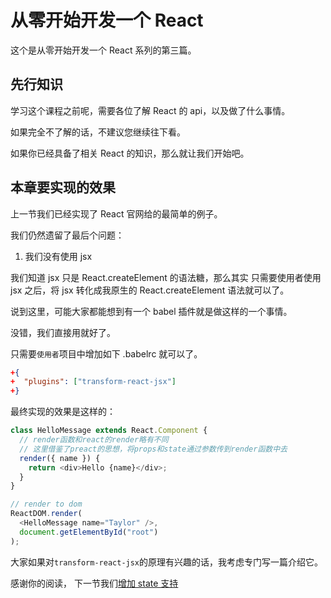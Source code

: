 # 从零开始开发一个 React

这个是从零开始开发一个 React 系列的第三篇。

## 先行知识

学习这个课程之前呢，需要各位了解 React 的 api，以及做了什么事情。

如果完全不了解的话，不建议您继续往下看。

如果你已经具备了相关 React 的知识，那么就让我们开始吧。

## 本章要实现的效果

上一节我们已经实现了 React 官网给的最简单的例子。

我们仍然遗留了最后个问题：

1.  我们没有使用 jsx

我们知道 jsx 只是 React.createElement 的语法糖，那么其实
只需要使用者使用 jsx 之后，将 jsx 转化成我原生的 React.createElement 语法就可以了。

说到这里，可能大家都能想到有一个 babel 插件就是做这样的一个事情。

没错，我们直接用就好了。

只需要`使用者`项目中增加如下 .babelrc 就可以了。

```json
+{
+  "plugins": ["transform-react-jsx"]
+}
```

最终实现的效果是这样的：

```js
class HelloMessage extends React.Component {
  // render函数和react的render略有不同
  // 这里借鉴了preact的思想，将props和state通过参数传到render函数中去
  render({ name }) {
    return <div>Hello {name}</div>;
  }
}

// render to dom
ReactDOM.render(
  <HelloMessage name="Taylor" />,
  document.getElementById("root")
);
```

大家如果对`transform-react-jsx`的原理有兴趣的话，我考虑专门写一篇介绍它。

感谢你的阅读， 下一节我们[增加 state 支持](https://github.com/azl397985856/mono-react/tree/lecture/part4)
